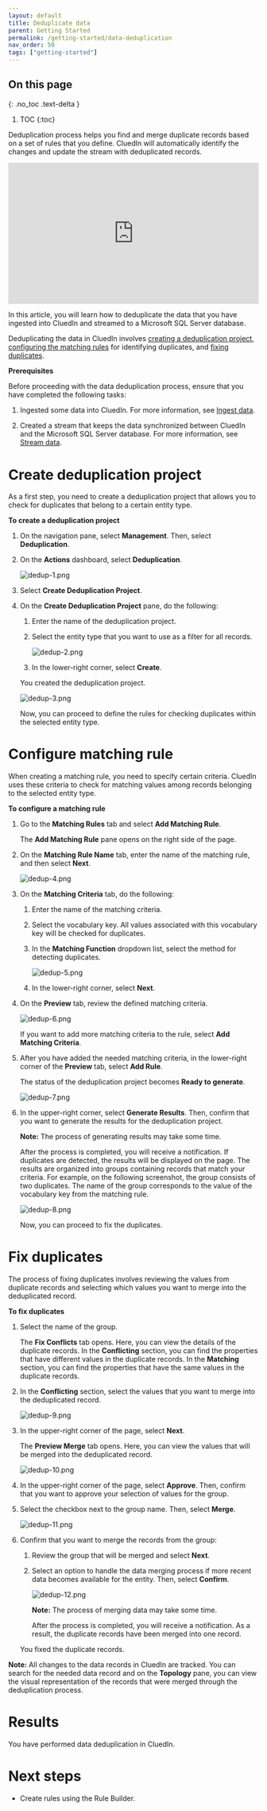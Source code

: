 ```yaml
---
layout: default
title: Deduplicate data
parent: Getting Started
permalink: /getting-started/data-deduplication
nav_order: 50
tags: ["getting-started"]
---
```

## On this page
{: .no_toc .text-delta }
1. TOC
{:toc}

Deduplication process helps you find and merge duplicate records based on a set of rules that you define. CluedIn will automatically identify the changes and update the stream with deduplicated records.

<div style="padding:56.25% 0 0 0;position:relative;">
<iframe src="https://player.vimeo.com/video/850839188?badge=0&amp;autopause=0&amp;player_id=0&amp;app_id=58479" frameborder="0" allow="autoplay; fullscreen; picture-in-picture" allowfullscreen style="position:absolute;top:0;left:0;width:100%;height:100%;" title="Getting started with data deduplication in CluedIn"></iframe>
</div>

In this article, you will learn how to deduplicate the data that you have ingested into CluedIn and streamed to a Microsoft SQL Server database.

Deduplicating the data in CluedIn involves [creating a deduplication project](#create-deduplication-project), [configuring the matching rules](#configure-matching-rule) for identifying duplicates, and [fixing duplicates](#fix-duplicates).

**Prerequisites**

Before proceeding with the data deduplication process, ensure that you have completed the following tasks:

1. Ingested some data into CluedIn. For more information, see [Ingest data](/getting-started/data-ingestion).

1. Created a stream that keeps the data synchronized between CluedIn and the Microsoft SQL Server database. For more information, see [Stream data](/getting-started/data-streaming).

# Create deduplication project

As a first step, you need to create a deduplication project that allows you to check for duplicates that belong to a certain entity type.

**To create a deduplication project**

1. On the navigation pane, select **Management**. Then, select **Deduplication**.

1. On the **Actions** dashboard, select **Deduplication**.

    ![dedup-1.png](../../assets/images/getting-started/data-cleaning/dedup-1.png)

1. Select **Create Deduplication Project**.

1. On the **Create Deduplication Project** pane, do the following:

    1. Enter the name of the deduplication project.

    1. Select the entity type that you want to use as a filter for all records.

        ![dedup-2.png](../../assets/images/getting-started/data-cleaning/dedup-2.png)

    1. In the lower-right corner, select **Create**.

    You created the deduplication project.

    ![dedup-3.png](../../assets/images/getting-started/data-cleaning/dedup-3.png)
    
    Now, you can proceed to define the rules for checking duplicates within the selected entity type.

# Configure matching rule

When creating a matching rule, you need to specify certain criteria. CluedIn uses these criteria to check for matching values among records belonging to the selected entity type.

**To configure a matching rule**

1. Go to the **Matching Rules** tab and select **Add Matching Rule**.

    The **Add Matching Rule** pane opens on the right side of the page.

1. On the **Matching Rule Name** tab, enter the name of the matching rule, and then select **Next**.

    ![dedup-4.png](../../assets/images/getting-started/data-cleaning/dedup-4.png)

1. On the **Matching Criteria** tab, do the following:

    1. Enter the name of the matching criteria.

    1. Select the vocabulary key. All values associated with this vocabulary key will be checked for duplicates.

    1. In the **Matching Function** dropdown list, select the method for detecting duplicates.

        ![dedup-5.png](../../assets/images/getting-started/data-cleaning/dedup-5.png)
    
    1. In the lower-right corner, select **Next**.

1. On the **Preview** tab, review the defined matching criteria.

    ![dedup-6.png](../../assets/images/getting-started/data-cleaning/dedup-6.png)

    If you want to add more matching criteria to the rule, select **Add Matching Criteria**.

1. After you have added the needed matching criteria, in the lower-right corner of the **Preview** tab, select **Add Rule**.

    The status of the deduplication project becomes **Ready to generate**.

    ![dedup-7.png](../../assets/images/getting-started/data-cleaning/dedup-7.png)

1. In the upper-right corner, select **Generate Results**. Then, confirm that you want to generate the results for the deduplication project.

    **Note:** The process of generating results may take some time.

    After the process is completed, you will receive a notification. If duplicates are detected, the results will be displayed on the page. The results are organized into groups containing records that match your criteria. For example, on the following screenshot, the group consists of two duplicates. The name of the group corresponds to the value of the vocabulary key from the matching rule. 

    ![dedup-8.png](../../assets/images/getting-started/data-cleaning/dedup-8.png)

    Now, you can proceed to fix the duplicates.

# Fix duplicates

The process of fixing duplicates involves reviewing the values from duplicate records and selecting which values you want to merge into the deduplicated record.

**To fix duplicates**

1. Select the name of the group.

    The **Fix Conflicts** tab opens. Here, you can view the details of the duplicate records. In the **Conflicting** section, you can find the properties that have different values in the duplicate records. In the **Matching** section, you can find the properties that have the same values in the duplicate records.

1. In the **Conflicting** section, select the values that you want to merge into the deduplicated record.

    ![dedup-9.png](../../assets/images/getting-started/data-cleaning/dedup-9.png)

1. In the upper-right corner of the page, select **Next**.

    The **Preview Merge** tab opens. Here, you can view the values that will be merged into the deduplicated record.

    ![dedup-10.png](../../assets/images/getting-started/data-cleaning/dedup-10.png)

1. In the upper-right corner of the page, select **Approve**. Then, confirm that you want to approve your selection of values for the group.

1. Select the checkbox next to the group name. Then, select **Merge**.

    ![dedup-11.png](../../assets/images/getting-started/data-cleaning/dedup-11.png)

1. Confirm that you want to merge the records from the group:

    1. Review the group that will be merged and select **Next**.

    1. Select an option to handle the data merging process if more recent data becomes available for the entity. Then, select **Confirm**.

        ![dedup-12.png](../../assets/images/getting-started/data-cleaning/dedup-12.png)

        **Note:** The process of merging data may take some time.

        After the process is completed, you will receive a notification. As a result, the duplicate records have been merged into one record.

    You fixed the duplicate records.

**Note:** All changes to the data records in CluedIn are tracked. You can search for the needed data record and on the **Topology** pane, you can view the visual representation of the records that were merged through the deduplication process.

# Results

You have performed data deduplication in CluedIn.

# Next steps

- Create rules using the Rule Builder.
